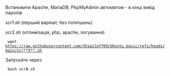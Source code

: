 Встановити Apache, MariaDB, PhpMyAdmin автоматом - в кінці вивід паролів </p>
scr1.sh (перший варінат, без поліпшень) </p>
scr2.sh (отпимізація, php, apache, логування) </p>

<code> wget https://raw.githubusercontent.com/Shipiloff69/Ubuntu_basic/refs/heads/main/scr**X**.sh </code> </p>
Запускати через  </p> <code> bash scr**X**.sh </code>
